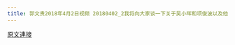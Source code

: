 ```yaml
---
title: 郭文贵2018年4月2日视频 20180402_2我将向大家谈一下关于吴小晖和项俊波以及他们背后的真实故事
---
```


[原文連接](https://gnews.org/ThreadView/53477166)


